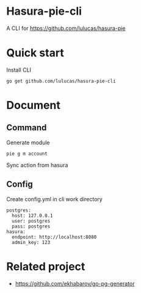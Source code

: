 # Hasura-pie-cli

A CLI for https://github.com/lulucas/hasura-pie

# Quick start

Install CLI

```
go get github.com/lulucas/hasura-pie-cli
```

# Document

## Command

Generate module

```
pie g m account
```

Sync action from hasura

## Config

Create config.yml in cli work directory

```
postgres:
  host: 127.0.0.1
  user: postgres
  pass: postgres
hasura:
  endpoint: http://localhost:8080
  admin_key: 123
```

# Related project

* https://github.com/ekhabarov/go-pg-generator
